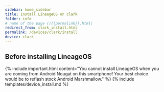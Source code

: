 ```yaml
---
sidebar: home_sidebar
title: Install LineageOS on clark
folder: info
# name of the page (/{{permalink}}.html)
redirect_from: clark_install.html
permalink: /devices/clark/install
device: clark
---
```

## Before installing LineageOS
{% include important.html content="You cannot install LineageOS when you are coming from Android Nougat on this smartphone! Your best choice would be to reflash stock Android Marshmallow." %}
{% include templates/device_install.md %}
